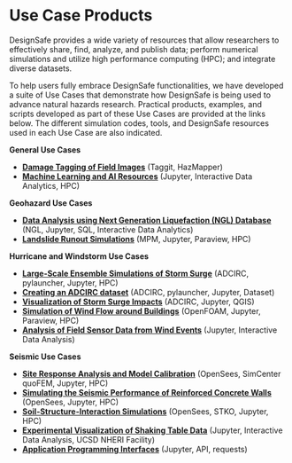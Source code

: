 # Use Case Products

DesignSafe provides a wide variety of resources that allow researchers to effectively share, find, analyze, and publish data; perform numerical simulations and utilize high performance computing (HPC); and integrate diverse datasets.  

To help users fully embrace DesignSafe functionalities, we have developed a suite of Use Cases that demonstrate how DesignSafe is being used to advance natural hazards research.  Practical products, examples, and scripts developed as part of these Use Cases are provided at the links below.  The different simulation codes, tools, and DesignSafe resources used in each Use Case are also indicated.

<b> General Use Cases </b><br/>

* [**Damage Tagging of Field Images**](haan/usecase.md) (Taggit, HazMapper)
* [**Machine Learning and AI Resources**](vantassel_and_zhang/usecase.md) (Jupyter, Interactive Data Analytics, HPC)

<b> Geohazard Use Cases </b>

* [**Data Analysis using Next Generation Liquefaction (NGL) Database**](brandenberg/usecase.md) (NGL, Jupyter, SQL, Interactive Data Analytics)
* [**Landslide Runout Simulations**](kumar/usecase.md) (MPM, Jupyter, Paraview, HPC)

<b> Hurricane and Windstorm Use Cases </b>

* [**Large-Scale Ensemble Simulations of Storm Surge**](dawson/usecase.md)  (ADCIRC, pylauncher, Jupyter, HPC)
* [**Creating an ADCIRC dataset**](dawson/usecase2.md)  (ADCIRC, pylauncher, Jupyter, Dataset)
* [**Visualization of Storm Surge Impacts**](padgett/usecase.md) (ADCIRC, Jupyter, QGIS)
* [**Simulation of Wind Flow around Buildings**](kareem/usecase.md) (OpenFOAM, Jupyter, Paraview, HPC)
* [**Analysis of Field Sensor Data from Wind Events**](pinelli/usecase.md) (Jupyter, Interactive Data Analysis)

<b> Seismic Use Cases </b>

* [**Site Response Analysis and Model Calibration**](arduino/usecase.md) (OpenSees, SimCenter quoFEM, Jupyter, HPC)
* [**Simulating the Seismic Performance of Reinforced Concrete Walls**](lowes/usecase.md) (OpenSees, Jupyter, HPC)
* [**Soil-Structure-Interaction Simulations**](rathje/usecase.md) (OpenSees, STKO, Jupyter, HPC)
* [**Experimental Visualization of Shaking Table Data**](mosqueda/usecase.md) (Jupyter, Interactive Data Analysis, UCSD NHERI Facility)
* [**Application Programming Interfaces**](brandenberg/apiusecases/usecase.md) (Jupyter, API, requests)
